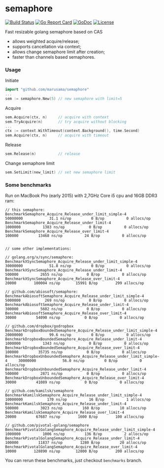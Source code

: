 semaphore
=========
[![Build Status](https://travis-ci.org/marusama/semaphore.svg?branch=master)](https://travis-ci.org/marusama/semaphore)
[![Go Report Card](https://goreportcard.com/badge/github.com/marusama/semaphore)](https://goreportcard.com/report/github.com/marusama/semaphore)
[![GoDoc](https://godoc.org/github.com/kamilsk/semaphore?status.svg)](https://godoc.org/github.com/marusama/semaphore)
[![License](https://img.shields.io/github/license/mashape/apistatus.svg?maxAge=2592000)](LICENSE)

Fast resizable golang semaphore based on CAS

* allows weighted acquire/release;
* supports cancellation via context;
* allows change semaphore limit after creation;
* faster than channels based semaphores.

### Usage
Initiate
```go
import "github.com/marusama/semaphore"
...
sem := semaphore.New(5) // new semaphore with limit=5
```
Acquire
```go
sem.Acquire(ctx, n)     // acquire with context
sem.TryAcquire(n)       // try acquire without blocking 
...
ctx := context.WithTimeout(context.Background(), time.Second)
sem.Acquire(ctx, n)     // acquire with timeout
``` 
Release
```go
sem.Release(n)          // release
```
Change semaphore limit
```go
sem.SetLimit(new_limit) // set new semaphore limit
```


### Some benchmarks
Run on MacBook Pro (early 2015) with 2,7GHz Core i5 cpu and 16GB DDR3 ram:
```text
// this semaphore:
BenchmarkSemaphore_Acquire_Release_under_limit_simple-4                   	50000000	        31.1 ns/op	       0 B/op	       0 allocs/op
BenchmarkSemaphore_Acquire_Release_under_limit-4                          	 1000000	      1383 ns/op	       0 B/op	       0 allocs/op
BenchmarkSemaphore_Acquire_Release_over_limit-4                           	  100000	     13468 ns/op	      24 B/op	       0 allocs/op


// some other implementations:

// golang.org/x/sync/semaphore:
BenchmarkXSyncSemaphore_Acquire_Release_under_limit_simple-4              	30000000	        51.8 ns/op	       0 B/op	       0 allocs/op
BenchmarkXSyncSemaphore_Acquire_Release_under_limit-4                     	  500000	      2655 ns/op	       0 B/op	       0 allocs/op
BenchmarkXSyncSemaphore_Acquire_Release_over_limit-4                      	   20000	    100004 ns/op	   15991 B/op	     299 allocs/op

// github.com/abiosoft/semaphore:
BenchmarkAbiosoftSemaphore_Acquire_Release_under_limit_simple-4           	 5000000	       269 ns/op	       0 B/op	       0 allocs/op
BenchmarkAbiosoftSemaphore_Acquire_Release_under_limit-4                  	  300000	      5602 ns/op	       0 B/op	       0 allocs/op
BenchmarkAbiosoftSemaphore_Acquire_Release_over_limit-4                   	   30000	     54090 ns/op	       0 B/op	       0 allocs/op

// github.com/dropbox/godropbox
BenchmarkDropboxBoundedSemaphore_Acquire_Release_under_limit_simple-4     	20000000	        99.6 ns/op	       0 B/op	       0 allocs/op
BenchmarkDropboxBoundedSemaphore_Acquire_Release_under_limit-4            	 1000000	      1343 ns/op	       0 B/op	       0 allocs/op
BenchmarkDropboxBoundedSemaphore_Acquire_Release_over_limit-4             	  100000	     35735 ns/op	       0 B/op	       0 allocs/op
BenchmarkDropboxUnboundedSemaphore_Acquire_Release_under_limit_simple-4   	30000000	        56.0 ns/op	       0 B/op	       0 allocs/op
BenchmarkDropboxUnboundedSemaphore_Acquire_Release_under_limit-4          	  500000	      2871 ns/op	       0 B/op	       0 allocs/op
BenchmarkDropboxUnboundedSemaphore_Acquire_Release_over_limit-4           	   30000	     41089 ns/op	       0 B/op	       0 allocs/op

// github.com/kamilsk/semaphore
BenchmarkKamilskSemaphore_Acquire_Release_under_limit_simple-4            	10000000	       170 ns/op	      16 B/op	       1 allocs/op
BenchmarkKamilskSemaphore_Acquire_Release_under_limit-4                   	  500000	      3023 ns/op	     160 B/op	      10 allocs/op
BenchmarkKamilskSemaphore_Acquire_Release_over_limit-4                    	   20000	     67687 ns/op	    1600 B/op	     100 allocs/op

// github.com/pivotal-golang/semaphore
BenchmarkPivotalGolangSemaphore_Acquire_Release_under_limit_simple-4      	 1000000	      1006 ns/op	     136 B/op	       2 allocs/op
BenchmarkPivotalGolangSemaphore_Acquire_Release_under_limit-4             	  100000	     11837 ns/op	    1280 B/op	      20 allocs/op
BenchmarkPivotalGolangSemaphore_Acquire_Release_over_limit-4              	   10000	    128890 ns/op	   12800 B/op	     200 allocs/op

```
You can rerun these benchmarks, just checkout `benchmarks` branch.
